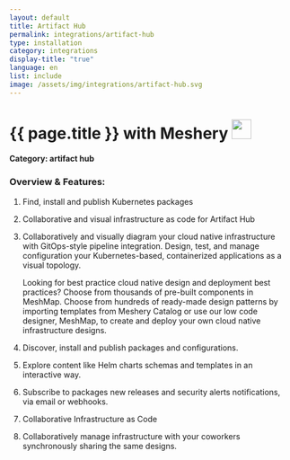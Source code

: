 ```yaml
---
layout: default
title: Artifact Hub
permalink: integrations/artifact-hub
type: installation
category: integrations
display-title: "true"
language: en
list: include
image: /assets/img/integrations/artifact-hub.svg
---
```


<h1>{{ page.title }} with Meshery <img src="{{ page.image }}" style="width: 35px; height: 35px;" /></h1>


#### Category: artifact hub

### Overview & Features:
1. Find, install and publish Kubernetes packages

2. Collaborative and visual infrastructure as code for Artifact Hub

4. 
    Collaboratively and visually diagram your cloud native infrastructure with GitOps-style pipeline integration. Design, test, and manage configuration your Kubernetes-based, containerized applications as a visual topology.



    Looking for best practice cloud native design and deployment best practices? Choose from thousands of pre-built components in MeshMap. Choose from hundreds of ready-made design patterns by importing templates from Meshery Catalog or use our low code designer, MeshMap, to create and deploy your own cloud native infrastructure designs.



5. Discover, install and publish packages and configurations.

6. Explore content like Helm charts schemas and templates in an interactive way.

7. Subscribe to packages new releases and security alerts notifications, via email or webhooks.

8. Collaborative Infrastructure as Code

9. Collaboratively manage infrastructure with your coworkers synchronously sharing the same designs.

